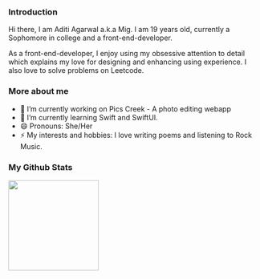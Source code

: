 ### Introduction

Hi there, I am Aditi Agarwal a.k.a Mig. I am 19 years old, currently a Sophomore in college and a front-end-developer.

As a front-end-developer, I enjoy using my obsessive attention to detail which explains my love for designing and enhancing using experience. I also love to solve problems on Leetcode.

### More about me
- 🔭 I’m currently working on Pics Creek - A photo editing webapp
- 🌱 I’m currently learning Swift and SwiftUI.
- 😄 Pronouns: She/Her
- ⚡ My interests and hobbies: I love writing poems and listening to Rock Music.

### My Github Stats
<img height="180em" src="https://github-readme-stats.vercel.app/api?username=aditiagarwalmzc&show_icons=true&hide_border=true&&count_private=true&include_all_commits=true" />
